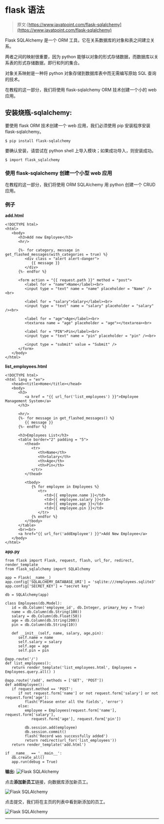 # flask 语法

> 原文:[https://www.javatpoint.com/flask-sqlalchemy](https://www.javatpoint.com/flask-sqlalchemy)

Flask SQLAlchemy 是一个 ORM 工具，它在关系数据库的对象和表之间建立关系。

两者之间的映射很重要，因为 python 能够以对象的形式存储数据，而数据库以关系表的形式存储数据，即行和列的集合。

对象关系映射是一种将 python 对象存储到数据库表中而无需编写原始 SQL 查询的技术。

在教程的这一部分，我们将使用 flask-sqlalchemy ORM 技术创建一个小的 web 应用。

## 安装烧瓶-sqlalchemy:

要使用 flask ORM 技术创建一个 web 应用，我们必须使用 pip 安装程序安装 flask-sqlalchemy。

```
$ pip install flask-sqlalchemy 

```

要确认安装，请尝试在 python shell 上导入模块；如果成功导入，则安装成功。

```
$ import flask_sqlalchemy 

```

### 使用 flask-sqlalchemy 创建一个小型 web 应用

在教程的这一部分，我们将使用 ORM SQLAlchemy 用 python 创建一个 CRUD 应用。

### 例子

**add.html**

```
<!DOCTYPE html>
<html>
   <body>
      <h3>Add new Employee</h3>
      <hr/>

      {%- for category, message in get_flashed_messages(with_categories = true) %}
         <div class = "alert alert-danger">
            {{ message }}
         </div>
      {%- endfor %}

      <form action = "{{ request.path }}" method = "post">
         <label for = "name">Name</label><br>
         <input type = "text" name = "name" placeholder = "Name" /><br>

         <label for = "salary">Salary</label><br>
         <input type = "text" name = "salary" placeholder = "salary" /><br>

         <label for = "age">Age</label><br>
         <textarea name = "age" placeholder = "age"></textarea><br>

         <label for = "PIN">Pin</label><br>
         <input type = "text" name = "pin" placeholder = "pin" /><br>

         <input type = "submit" value = "Submit" />
      </form>
   </body>
</html>

```

**list_employees.html**

```
<!DOCTYPE html>
<html lang = "en">
   <head><title>Home</title></head>
   <body>
      <h3>
         <a href = "{{ url_for('list_employees') }}">Employee Management System</a>
      </h3>

      <hr/>
      {%- for message in get_flashed_messages() %}
         {{ message }}
      {%- endfor %}

      <h3>Employees List</h3>
      <table border="2" padding = "5">
         <thead>
            <tr>
               <th>Name</th>
               <th>Salary</th>
               <th>Age</th>
               <th>Pin</th>
            </tr>
         </thead>

         <tbody>
            {% for employee in Employees %}
               <tr>
                  <td>{{ employee.name }}</td>
                  <td>{{ employee.salary }}</td>
                  <td>{{ employee.age }}</td>
                  <td>{{ employee.pin }}</td>
               </tr>
            {% endfor %}
         </tbody>
      </table>
      <br><br>
      <a href="{{ url_for('addEmployee') }}">Add New Employee</a>
   </body>
</html>

```

**app.py**

```
from flask import Flask, request, flash, url_for, redirect, render_template
from flask_sqlalchemy import SQLAlchemy

app = Flask(__name__)
app.config['SQLALCHEMY_DATABASE_URI'] = 'sqlite:///employees.sqlite3'
app.config['SECRET_KEY'] = "secret key"

db = SQLAlchemy(app)

class Employees(db.Model):
   id = db.Column('employee_id', db.Integer, primary_key = True)
   name = db.Column(db.String(100))
   salary = db.Column(db.Float(50))
   age = db.Column(db.String(200)) 
   pin = db.Column(db.String(10))

   def __init__(self, name, salary, age,pin):
      self.name = name
      self.salary = salary
      self.age = age
      self.pin = pin

@app.route('/')
def list_employees():
   return render_template('list_employees.html', Employees = Employees.query.all() )

@app.route('/add', methods = ['GET', 'POST'])
def addEmployee():
   if request.method == 'POST':
      if not request.form['name'] or not request.form['salary'] or not request.form['age']:
         flash('Please enter all the fields', 'error')
      else:
         employee = Employees(request.form['name'], request.form['salary'],
            request.form['age'], request.form['pin'])

         db.session.add(employee)
         db.session.commit()
         flash('Record was successfully added')
         return redirect(url_for('list_employees'))
   return render_template('add.html')

if __name__ == '__main__':
   db.create_all()
   app.run(debug = True)

```

**输出:** ![Flask SQLAlchemy](../Images/cee0e498ad7619b13917fb36e2a422d2.png)

点击**添加新员工**链接，向数据库添加新员工。

![Flask SQLAlchemy](../Images/5e95927392bc0920b282a90a060df974.png)

点击提交，我们将在主页的列表中看到新添加的员工。

![Flask SQLAlchemy](../Images/5a28ccfd97e85e83459ca9303567c277.png)

* * *